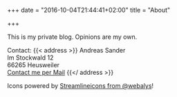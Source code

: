 +++
date = "2016-10-04T21:44:41+02:00"
title = "About"

+++

This is my private blog. Opinions are my own.

Contact:
{{< address >}}
Andreas Sander<br>
Im Stockwald 12<br>
66265 Heusweiler<br>
<a href="mailto:blog@andi1984.de">Contact me per Mail</a>
{{</ address >}}

Icons powered by [Streamlineicons from @webalys](http://www.streamlineicons.com/ux/index.html)!
